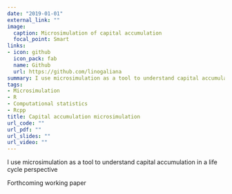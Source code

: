 ```yaml
---
date: "2019-01-01"
external_link: ""
image:
  caption: Microsimulation of capital accumulation
  focal_point: Smart
links:
- icon: github
  icon_pack: fab
  name: Github
  url: https://github.com/linogaliana
summary: I use microsimulation as a tool to understand capital accumulation in a life cycle perspective
tags:
- Microsimulation
- R
- Computational statistics
- Rcpp
title: Capital accumulation microsimulation
url_code: ""
url_pdf: ""
url_slides: ""
url_video: ""
---
```


I use microsimulation as a tool to understand capital accumulation in a life cycle perspective

Forthcoming working paper